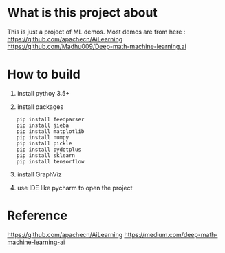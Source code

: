 What is this project about
=========
This is just a project of ML demos. Most demos are from here :
https://github.com/apachecn/AiLearning
https://github.com/Madhu009/Deep-math-machine-learning.ai

How to build
============
1. install pythoy 3.5+

2. install packages

 ```shell
    pip install feedparser
    pip install jieba
    pip install matplotlib
    pip install numpy
    pip install pickle
    pip install pydotplus
    pip install sklearn
    pip install tensorflow
```

3. install GraphViz

4. use IDE like pycharm to open the project

Reference
=========
https://github.com/apachecn/AiLearning
https://medium.com/deep-math-machine-learning-ai

